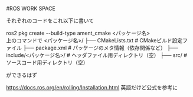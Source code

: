 #ROS WORK SPACE

それぞれのコードをこれ以下に書いて 


ros2 pkg create --build-type ament_cmake <パッケージ名>  
上のコマンドで
  <パッケージ名>/
├── CMakeLists.txt         # CMakeビルド設定ファイル
├── package.xml            # パッケージのメタ情報（依存関係など）
├── include/<パッケージ名>/  # ヘッダファイル用ディレクトリ（空）
├── src/                   # ソースコード用ディレクトリ（空）

ができるはず



https://docs.ros.org/en/rolling/Installation.html
英語だけど公式を参考に
